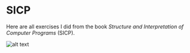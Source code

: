# SICP

Here are all exercises I did from the book *Structure and Interpretation of Computer Programs* (SICP).

![alt text](https://i.warosu.org/data/g/img/0619/53/1503084062464.jpg)
